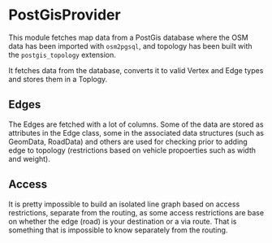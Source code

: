 PostGisProvider
===============

This module fetches map data from a PostGis database where the OSM data has been imported with `osm2pgsql`, and topology has been built with the `postgis_topology` extension.

It fetches data from the database, converts it to valid Vertex and Edge types and stores them in a Toplogy.

Edges
-----

The Edges are fetched with a lot of columns. Some of the data are stored as attributes in the Edge class, some in the associated data structures (such as GeomData, RoadData) and others are used for checking prior to adding edge to topology (restrictions based on vehicle propoerties such as width and weight).


Access
------
It is pretty impossible to build an isolated line graph based on access restrictions, separate from the routing, as some access restrictions are base on whether the edge (road) is  your destination or a via route. That is something that is impossible to know separately from the routing.